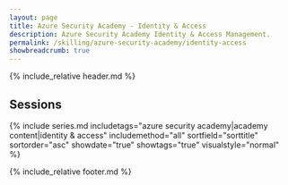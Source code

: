 ```yaml
---
layout: page
title: Azure Security Academy - Identity & Access
description: Azure Security Academy Identity & Access Management.
permalink: /skilling/azure-security-academy/identity-access
showbreadcrumb: true
---
```


{% include_relative header.md %}

## Sessions

{% include series.md 
    includetags="azure security academy|academy content|identity & access" includemethod="all"
    sortfield="sorttitle" sortorder="asc" showdate="true" showtags="true"
    visualstyle="normal"
%}

{% include_relative footer.md %}